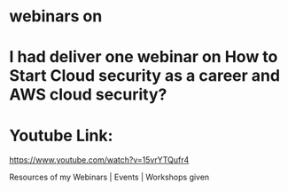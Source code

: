 # webinars on
# I had deliver one webinar on  How to Start Cloud security as a career and AWS cloud security?

# Youtube Link:
https://www.youtube.com/watch?v=15vrYTQufr4

Resources of my Webinars | Events | Workshops given 
